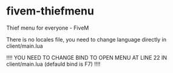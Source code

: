 # fivem-thiefmenu
Thief menu for everyone - FiveM

There is no locales file, you need to change language directly in client/main.lua

!!!! YOU NEED TO CHANGE BIND TO OPEN MENU AT LINE 22 IN client/main.lua (defauld bind is F7) !!!!
